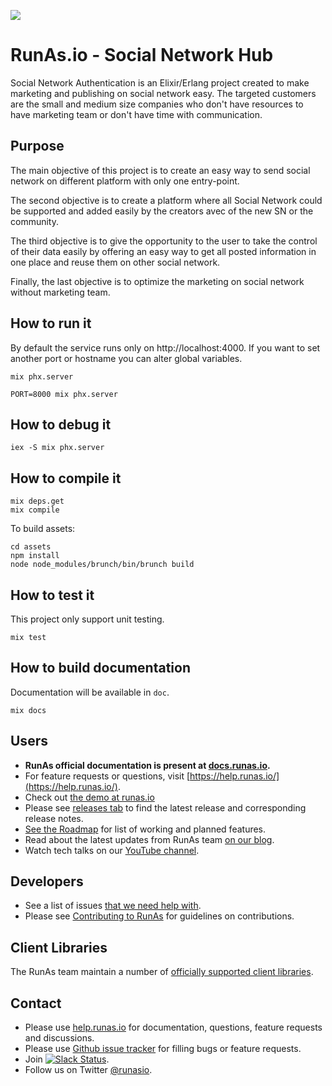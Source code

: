 ![](/logo.png)

# RunAs.io - Social Network Hub

Social Network Authentication is an Elixir/Erlang project created to
make marketing and publishing on social network easy. The targeted
customers are the small and medium size companies who don't have
resources to have marketing team or don't have time with
communication.

## Purpose

The main objective of this project is to create an easy way to send
social network on different platform with only one entry-point.

The second objective is to create a platform where all Social Network
could be supported and added easily by the creators avec of the new SN
or the community.

The third objective is to give the opportunity to the user to take the
control of their data easily by offering an easy way to get all posted
information in one place and reuse them on other social network.

Finally, the last objective is to optimize the marketing on social
network without marketing team.

## How to run it

By default the service runs only on http://localhost:4000. If you want
to set another port or hostname you can alter global variables.

```
mix phx.server
```

```
PORT=8000 mix phx.server
```

## How to debug it

```
iex -S mix phx.server
```

## How to compile it

```
mix deps.get
mix compile
```

To build assets:

```
cd assets
npm install
node node_modules/brunch/bin/brunch build
```

## How to test it

This project only support unit testing.

```
mix test
```

## How to build documentation

Documentation will be available in `doc`.

```
mix docs
```

## Users
- **RunAs official documentation is present at [docs.runas.io](https://docs.runas.io).**
- For feature requests or questions, visit
  [https://help.runas.io/](https://help.runas.io/).
- Check out [the demo at runas.io](https://app.runas.io)
- Please see [releases tab](https://github.com/runasio/sna/releases) to
  find the latest release and corresponding release notes.
- [See the Roadmap](https://trello.com/b/NaEH5zt4/runas-product-roadmap) for list of
  working and planned features.
- Read about the latest updates from RunAs team [on our
  blog](https://www.runas.io/blog/).
- Watch tech talks on our [YouTube
  channel](https://www.youtube.com/runasio/featured).

## Developers
- See a list of issues [that we need help with](https://github.com/runasio/sna/issues).
- Please see [Contributing to RunAs](https://elixirforum.com/t/social-network-automation-project/24288) for guidelines on contributions.

## Client Libraries
The RunAs team maintain a number of [officially supported client libraries](https://github.com/runasio/sna_lib).

## Contact
- Please use [help.runas.io](https://help.runas.io) for documentation, questions, feature requests and discussions.
- Please use [Github issue tracker](https://github.com/runasio/sna/issues) for filling bugs or feature requests.
- Join [![Slack Status](http://slack.runas.io/badge.svg)](http://slack.runas.io).
- Follow us on Twitter [@runasio](https://twitter.com/runas_io).
